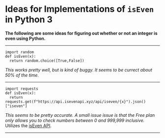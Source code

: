# Ideas for Implementations of `isEven` in Python 3
**The following are some ideas for figuring out whether or not an integer is even using Python.**
<hr>

```
import random
def isEven(x):
  return random.choice([True,False])
```

*This works pretty well, but is kind of buggy.  It seems to be currect about 50% of the time.*
<hr>

```
import requests
def isEven(x):
  return requests.get(f"https://api.isevenapi.xyz/api/iseven/{x}").json()["iseven"]
```

*This seems to be pretty accurate.  A small issue issue is that the Free plan only allows you to check numbers between 0 and 999,999 inclusive.*  
Utilizes the [isEven API](https://api.isevenapi.xyz/).
<hr>
